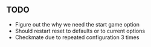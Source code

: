 ## TODO
- Figure out the why we need the start game option
- Should restart reset to defaults or to current options
- Checkmate due to repeated configuration 3 times